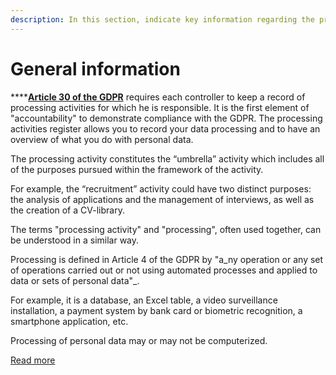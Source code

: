 ```yaml
---
description: In this section, indicate key information regarding the processing activity.
---
```


# General information

****[**Article 30 of the GDPR**](https://gdpr-info.eu/art-30-gdpr/) requires each controller to keep a record of processing activities for which he is responsible. It is the first element of "accountability" to demonstrate compliance with the GDPR. The processing activities register allows you to record your data processing and to have an overview of what you do with personal data.

The processing activity constitutes the “umbrella” activity which includes all of the purposes pursued within the framework of the activity.

For example, the “recruitment” activity could have two distinct purposes: the analysis of applications and the management of interviews, as well as the creation of a CV-library.

The terms "processing activity" and "processing", often used together, can be understood in a similar way.

Processing is defined in Article 4 of the GDPR by "a_ny operation or any set of operations carried out or not using automated processes and applied to data or sets of personal data"_.

For example, it is a database, an Excel table, a video surveillance installation, a payment system by bank card or biometric recognition, a smartphone application, etc.

Processing of personal data may or may not be computerized.

[Read more](https://www.cnil.fr/en/record-processing-activities)
